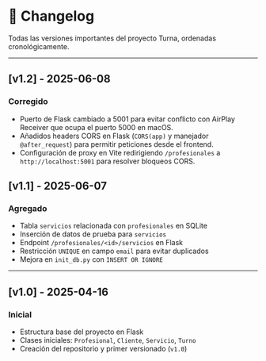# 📓 Changelog

Todas las versiones importantes del proyecto Turna, ordenadas cronológicamente.

---

## [v1.2] - 2025-06-08
### Corregido
- Puerto de Flask cambiado a 5001 para evitar conflicto con AirPlay Receiver que ocupa el puerto 5000 en macOS.
- Añadidos headers CORS en Flask (`CORS(app)` y manejador `@after_request`) para permitir peticiones desde el frontend.
- Configuración de proxy en Vite redirigiendo `/profesionales` a `http://localhost:5001` para resolver bloqueos CORS.


## [v1.1] - 2025-06-07

### Agregado
- Tabla `servicios` relacionada con `profesionales` en SQLite
- Inserción de datos de prueba para `servicios`
- Endpoint `/profesionales/<id>/servicios` en Flask
- Restricción `UNIQUE` en campo `email` para evitar duplicados
- Mejora en `init_db.py` con `INSERT OR IGNORE`

---

## [v1.0] - 2025-04-16

### Inicial
- Estructura base del proyecto en Flask
- Clases iniciales: `Profesional`, `Cliente`, `Servicio`, `Turno`
- Creación del repositorio y primer versionado (`v1.0`)

